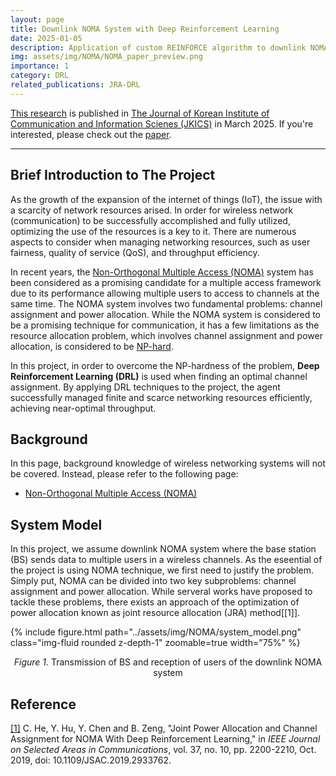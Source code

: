 ```yaml
---
layout: page
title: Downlink NOMA System with Deep Reinforcement Learning
date: 2025-01-05
description: Application of custom REINFORCE algorithm to downlink NOMA system
img: assets/img/NOMA/NOMA_paper_preview.png
importance: 1
category: DRL
related_publications: JRA-DRL
---
```


[This research](https://github.com/3seoksw/Downlink-NOMA-with-RL) is published in [The Journal of Korean Institute of Communication and Information Scienes (JKICS)](https://journal.kics.or.kr/) in March 2025.
If you're interested, please check out the [paper](https://journal.kics.or.kr/digital-library/102248).

---

## Brief Introduction to The Project

As the growth of the expansion of the internet of things (IoT), the issue with a scarcity of network resources arised.
In order for wireless network (communication) to be successfully accomplished and fully utilized, optimizing the use of the resources is a key to it.
There are numerous aspects to consider when managing networking resources, such as user fairness, quality of service (QoS), and throughput efficiency.

In recent years, the [Non-Orthogonal Multiple Access (NOMA)](https://3seoksw.github.io/blog/2024/NOMA-background/) system has been considered as a promising candidate for a multiple access framework due to its performance allowing multiple users to access to channels at the same time.
The NOMA system involves two fundamental problems: channel assignment and power allocation.
While the NOMA system is considered to be a promising technique for communication, it has a few limitations as the resource allocation problem, which involves channel assignment and power allocation, is considered to be [NP-hard](https://en.wikipedia.org/wiki/NP-hardness).

In this project, in order to overcome the NP-hardness of the problem, **Deep Reinforcement Learning (DRL)** is used when finding an optimal channel assignment.
By applying DRL techniques to the project, the agent successfully managed finite and scarce networking resources efficiently, achieving near-optimal throughput.

## Background

In this page, background knowledge of wireless networking systems will not be covered.
Instead, please refer to the following page:

- [Non-Orthogonal Multiple Access (NOMA)](https://3seoksw.github.io/blog/2025/NOMA-background/)

## System Model

In this project, we assume downlink NOMA system where the base station (BS) sends data to multiple users in a wireless channels.
As the eseential of the project is using NOMA technique, we first need to justify the problem.
Simply put, NOMA can be divided into two key subproblems: channel assignment and power allocation.
While serveral works have proposed to tackle these problems, there exists an approach of the optimization of power allocation known as joint resource allocation (JRA) method[[1]].

<div class="center">
    {% include figure.html path="../assets/img/NOMA/system_model.png" class="img-fluid rounded z-depth-1" zoomable=true width="75%" %}
</div>

<p align="center">
    <i>Figure 1.</i>
    Transmission of BS and reception of users of the downlink NOMA system
</p>

## Reference

<a id="1" href="https://ieeexplore.ieee.org/document/8790780">[1]</a>
C. He, Y. Hu, Y. Chen and B. Zeng, "Joint Power Allocation and Channel Assignment for NOMA With Deep Reinforcement Learning," in
<i>IEEE Journal on Selected Areas in Communications</i>,
vol. 37, no. 10, pp. 2200-2210, Oct. 2019, doi: 10.1109/JSAC.2019.2933762.
